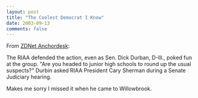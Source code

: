 ```yaml
---
layout: post
title: "The Coolest Democrat I Know"
date: 2003-09-13
comments: false
---
```

From [ZDNet Anchordesk][0]:




The RIAA defended the action, even as Sen. Dick Durban, D-Ill., poked fun at
the group. "Are you headed to junior high schools to round up the usual
suspects?" Durbin asked RIAA President Cary Sherman during a Senate Judiciary
hearing.




Makes me sorry I missed it when he came to Willowbrook.



[0]: http://www.zdnet.com/anchordesk/stories/story/0,10738,2914661,00.html
